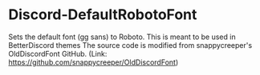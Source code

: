 # Discord-DefaultRobotoFont
Sets the default font (gg sans) to Roboto. This is meant to be used in BetterDiscord themes
The source code is modified from snappycreeper's OldDiscordFont GitHub. (Link: https://github.com/snappycreeper/OldDiscordFont)
